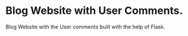 # Blog Website with User Comments.
Blog Website with the User comments built with the help of Flask.

